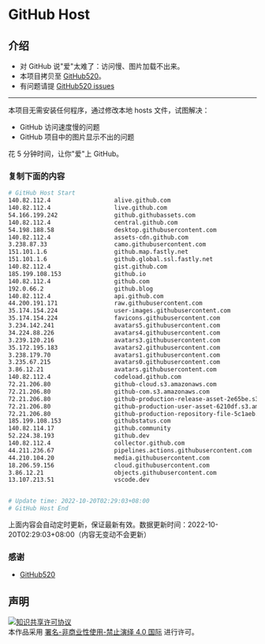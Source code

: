 # GitHub Host
## 介绍
- 对 GitHub 说"爱"太难了：访问慢、图片加载不出来。
- 本项目拷贝至 [GitHub520](https://github.com/521xueweihan/GitHub520)。
- 有问题请提 [GitHub520 issues](https://github.com/521xueweihan/GitHub520/issues/new)

---

本项目无需安装任何程序，通过修改本地 hosts 文件，试图解决：
- GitHub 访问速度慢的问题
- GitHub 项目中的图片显示不出的问题

花 5 分钟时间，让你"爱"上 GitHub。

### 复制下面的内容
```bash
# GitHub Host Start
140.82.112.4                  alive.github.com
140.82.112.4                  live.github.com
54.166.199.242                github.githubassets.com
140.82.112.4                  central.github.com
54.198.188.58                 desktop.githubusercontent.com
140.82.112.4                  assets-cdn.github.com
3.238.87.33                   camo.githubusercontent.com
151.101.1.6                   github.map.fastly.net
151.101.1.6                   github.global.ssl.fastly.net
140.82.112.4                  gist.github.com
185.199.108.153               github.io
140.82.112.4                  github.com
192.0.66.2                    github.blog
140.82.112.4                  api.github.com
44.200.191.171                raw.githubusercontent.com
35.174.154.224                user-images.githubusercontent.com
35.174.154.224                favicons.githubusercontent.com
3.234.142.241                 avatars5.githubusercontent.com
34.224.88.226                 avatars4.githubusercontent.com
3.239.120.216                 avatars3.githubusercontent.com
35.172.195.183                avatars2.githubusercontent.com
3.238.179.70                  avatars1.githubusercontent.com
3.235.67.215                  avatars0.githubusercontent.com
3.86.12.21                    avatars.githubusercontent.com
140.82.112.4                  codeload.github.com
72.21.206.80                  github-cloud.s3.amazonaws.com
72.21.206.80                  github-com.s3.amazonaws.com
72.21.206.80                  github-production-release-asset-2e65be.s3.amazonaws.com
72.21.206.80                  github-production-user-asset-6210df.s3.amazonaws.com
72.21.206.80                  github-production-repository-file-5c1aeb.s3.amazonaws.com
185.199.108.153               githubstatus.com
140.82.114.17                 github.community
52.224.38.193                 github.dev
140.82.112.4                  collector.github.com
44.211.236.67                 pipelines.actions.githubusercontent.com
44.210.104.20                 media.githubusercontent.com
18.206.59.156                 cloud.githubusercontent.com
3.86.12.21                    objects.githubusercontent.com
13.107.213.51                 vscode.dev


# Update time: 2022-10-20T02:29:03+08:00
# GitHub Host End

```
上面内容会自动定时更新，保证最新有效。数据更新时间：2022-10-20T02:29:03+08:00（内容无变动不会更新）

### 感谢

- [GitHub520](https://github.com/521xueweihan/GitHub520)

## 声明
<a rel="license" href="https://creativecommons.org/licenses/by-nc-nd/4.0/deed.zh"><img alt="知识共享许可协议" style="border-width: 0" src="https://licensebuttons.net/l/by-nc-nd/4.0/88x31.png"></a><br>本作品采用 <a rel="license" href="https://creativecommons.org/licenses/by-nc-nd/4.0/deed.zh">署名-非商业性使用-禁止演绎 4.0 国际</a> 进行许可。